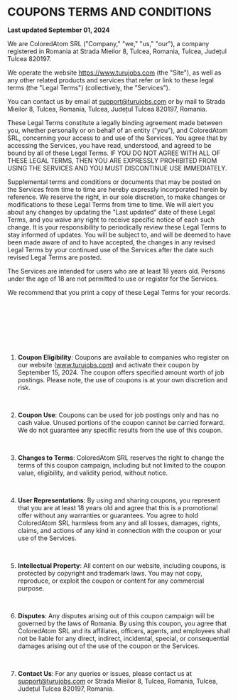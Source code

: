 <div>

<h1 style="font-size:1.6rem" class="text-zinc-700">COUPONS TERMS AND CONDITIONS</h1>

<span class="text-gray-500">**Last updated September 01, 2024**</span>

We are ColoredAtom SRL ("Company," "we," "us," "our"), a company registered in Romania at Strada Mieilor 8, Tulcea, Romania, Tulcea, Județul Tulcea 820197.

We operate the website https://www.turujobs.com (the "Site"), as well as any other related products and services that refer or link to these legal terms (the "Legal Terms") (collectively, the "Services").

You can contact us by email at support@turujobs.com or by mail to Strada Mieilor 8, Tulcea, Romania, Tulcea, Județul Tulcea 820197, Romania.

These Legal Terms constitute a legally binding agreement made between you, whether personally or on behalf of an entity ("you"), and ColoredAtom SRL, concerning your access to and use of the Services. You agree that by accessing the Services, you have read, understood, and agreed to be bound by all of these Legal Terms. IF YOU DO NOT AGREE WITH ALL OF THESE LEGAL TERMS, THEN YOU ARE EXPRESSLY PROHIBITED FROM USING THE SERVICES AND YOU MUST DISCONTINUE USE IMMEDIATELY.

Supplemental terms and conditions or documents that may be posted on the Services from time to time are hereby expressly incorporated herein by reference. We reserve the right, in our sole discretion, to make changes or modifications to these Legal Terms from time to time. We will alert you about any changes by updating the "Last updated" date of these Legal Terms, and you waive any right to receive specific notice of each such change. It is your responsibility to periodically review these Legal Terms to stay informed of updates. You will be subject to, and will be deemed to have been made aware of and to have accepted, the changes in any revised Legal Terms by your continued use of the Services after the date such revised Legal Terms are posted.

The Services are intended for users who are at least 18 years old. Persons under the age of 18 are not permitted to use or register for the Services.

We recommend that you print a copy of these Legal Terms for your records.
<p style="padding: 42px;">&nbsp;</p>

1. **Coupon Eligibility**: Coupons are available to companies who register on our website (www.turujobs.com) and activate their coupon by September 15, 2024. The coupon offers specified amount worth of job postings. Please note, the use of coupons is at your own discretion and risk.
<p>&nbsp;</p>

2. **Coupon Use**: Coupons can be used for job postings only and has no cash value. Unused portions of the coupon cannot be carried forward. We do not guarantee any specific results from the use of this coupon.
<p>&nbsp;</p>

3. **Changes to Terms**: ColoredAtom SRL reserves the right to change the terms of this coupon campaign, including but not limited to the coupon value, eligibility, and validity period, without notice.
<p>&nbsp;</p>

4. **User Representations**: By using and sharing coupons, you represent that you are at least 18 years old and agree that this is a promotional offer without any warranties or guarantees. You agree to hold ColoredAtom SRL harmless from any and all losses, damages, rights, claims, and actions of any kind in connection with the coupon or your use of the Services.
<p>&nbsp;</p>

5. **Intellectual Property**: All content on our website, including coupons, is protected by copyright and trademark laws. You may not copy, reproduce, or exploit the coupon or content for any commercial purpose.
<p>&nbsp;</p>

6. **Disputes**: Any disputes arising out of this coupon campaign will be governed by the laws of Romania. By using this coupon, you agree that ColoredAtom SRL and its affiliates, officers, agents, and employees shall not be liable for any direct, indirect, incidental, special, or consequential damages arising out of the use of the coupon or the Services.
<p>&nbsp;</p>

7. **Contact Us**: For any queries or issues, please contact us at support@turujobs.com or Strada Mieilor 8, Tulcea, Romania, Tulcea, Județul Tulcea 820197, Romania.
</div>